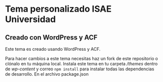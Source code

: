 # Tema personalizado ISAE Universidad
## Creado con WordPress y ACF

Este tema es creado usando WordPress y ACF.

Para hacer cambios a este tema necesitas haz un fork de este repositorio o clónalo en tu máquina local.
Instala este tema en tu carpeta _/themes_ dentro de _wp-content_ y correo `npm install` para instalar todas las dependencias de desarrollo.
En el archivo package.json
